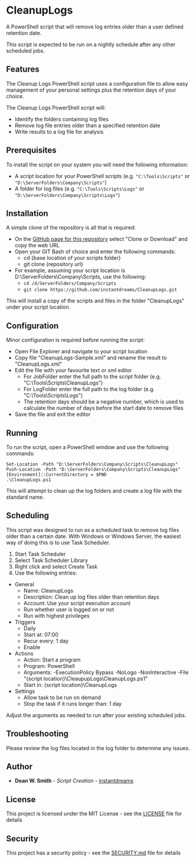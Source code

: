 # CleanupLogs

A PowerShell script that will remove log entries older than a user defined retention date.

This script is expected to be run on a nightly schedule after any other scheduled jobs.


## Features

The Cleanup Logs PowerShell script uses a configuration file to allow easy management of your personal settings plus the retention days of your choice.

The Cleanup Logs PowerShell script will:

* Identify the folders containing log files
* Remove log file entries older than a specified retention date
* Write results to a log file for analysis


## Prerequisites

To install the script on your system you will need the following information:

* A script location for your PowerShell scripts (e.g. `"C:\Tools\Scripts"` or `"D:\ServerFolders\Company\Scripts"`)
* A folder for log files  (e.g. `"C:\Tools\Scripts\Logs"` or `"D:\ServerFolders\Company\Scripts\Logs"`)


## Installation

A simple clone of the repository is all that is required:

* On the [GitHub page for this repository](https://github.com/instantdreams/CleanupLogs) select "Clone or Download" and copy the web URL
* Open your GIT Bash of choice and enter the following commands:
	* cd {base location of your scripts folder}
	* git clone {repository url}
* For example, assuming your script location is D:\ServerFolders\Company\Scripts, use the following:
    * `cd /d/ServerFolders/Company/Scripts`
	* `git clone https://github.com/instantdreams/CleanupLogs.git`

This will install a copy of the scripts and files in the folder "CleanupLogs" under your script location.


## Configuration

Minor configuration is required before running the script:

* Open File Explorer and navigate to your script location
* Copy file "CleanupLogs-Sample.xml" and rename the result to "CleanupLogs.xml"
* Edit the file with your favourite text or xml editor
	* For JobFolder enter the full path to the script folder (e.g. "C:\Tools\Scripts\CleanupLogs")
	* For LogFolder enter the full path to the log folder (e.g. "C:\Tools\Scripts\Logs")
	* The retention days should be a negative number, which is used to calculate the number of days before the start date to remove files
* Save the file and exit the editor


## Running

To run the script, open a PowerShell window and use the following commands:
```
Set-Location -Path "D:\ServerFolders\Company\Scripts\CleanupLogs"
Push-Location -Path "D:\ServerFolders\Company\Scripts\CleanupLogs"
[Environment]::CurrentDirectory = $PWD
.\CleanupLogs.ps1
```

This will attempt to clean up the log folders and create a log file with the standard name.


## Scheduling

This script was designed to run as a scheduled task to remove log files older than a certain date. With Windows or Windows Server, the easiest way of doing this is to use Task Scheduler.

1. Start Task Scheduler
2. Select Task Scheduler Library
3. Right click and select Create Task
4. Use the following entries:
  * General
    * Name:			CleanupLogs
    * Description:	Clean up log files older than retention days
    * Account:		Use your script execution account
    * Run whether user is logged on or not
    * Run with highest privileges
  * Triggers
    * Daily
    * Start at:		07:00
    * Recur every:	1 day
    * Enable
  * Actions
    * Action:		Start a program
    * Program:		PowerShell
    * Arguments:	-ExecutionPolicy Bypass -NoLogo -NonInteractive -File "{script location}\CleaupupLogs\CleanupLogs.ps1"
    * Start in:		{script location}\CleanupLogs
  * Settings
    * Allow task to be run on demand
    * Stop the task if it runs longer than: 1 day

Adjust the arguments as needed to run after your existing scheduled jobs.


## Troubleshooting

Please review the log files located in the log folder to determine any issues.


## Author

* **Dean W. Smith** - *Script Creation* - [instantdreams](https://github.com/instantdreams)


## License

This project is licensed under the MIT License - see the [LICENSE](LICENSE) file for details


## Security

This project has a security policy - see the [SECURITY.md](SECURITY.md) file for details
